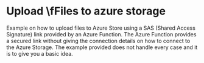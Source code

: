 # Upload \fFiles to azure storage
Example on how to upload files to Azure Store using a SAS (Shared Access Signature) link provided by an Azure Function. The Azure Function provides a secured link without giving the connection details on how to connect to the Azure Storage. The example provided does not handle every case and it is to give you a basic idea.

